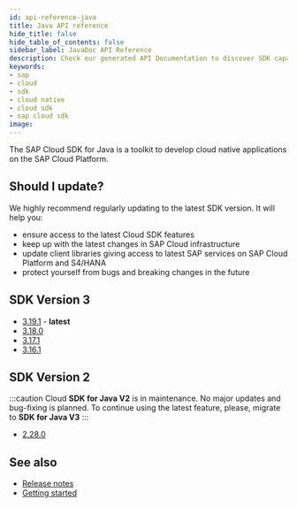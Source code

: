 ```yaml
---
id: api-reference-java
title: Java API reference
hide_title: false
hide_table_of_contents: false
sidebar_label: JavaDoc API Reference
description: Check our generated API Documentation to discover SDK capabilities via code
keywords:
- sap
- cloud
- sdk
- cloud native
- cloud sdk
- sap cloud sdk
image:
---
```


The SAP Cloud SDK for Java is a toolkit to develop cloud native applications on the SAP Cloud Platform.

## Should I update? ##
We highly recommend regularly updating to the latest SDK version. It will help you:

- ensure access to the latest Cloud SDK features
- keep up with the latest changes in SAP Cloud infrastructure
- update client libraries giving access to latest SAP services on SAP Cloud Platform and S4/HANA
- protect yourself from bugs and breaking changes in the future

## SDK Version 3 ##
- [3.19.1](https://help.sap.com/doc/8acea3c74bce484ea95dc9483aad4d81/1.0/en-US/index.html) - **latest**
- [3.18.0](https://help.sap.com/doc/2e07eccb70364934adc2e01239828e6b/1.0/en-US/index.html)
- [3.17.1](https://help.sap.com/doc/a3be0ed889004b9485c980357ab6ad52/1.0/en-US/index.html)
- [3.16.1](https://help.sap.com/doc/059aaed870b44d8e8e24938c505b8120/1.0/en-US/index.html)

## SDK Version 2  ##
:::caution
Cloud **SDK for Java V2** is in maintenance. No major updates and bug-fixing is planned.
To continue using the latest feature, please, migrate to **SDK for Java V3**
:::

- [2.28.0](https://help.sap.com/doc/3e8c7a614a8b49a8806bd0392e7b78d6/1.0/en-US/index.html)

## See also ##
- [Release notes](https://help.sap.com/doc/6c02295dfa8f47cf9c08a19f2e172901/1.0/en-US/index.html )
- [Getting started](getting-started )
